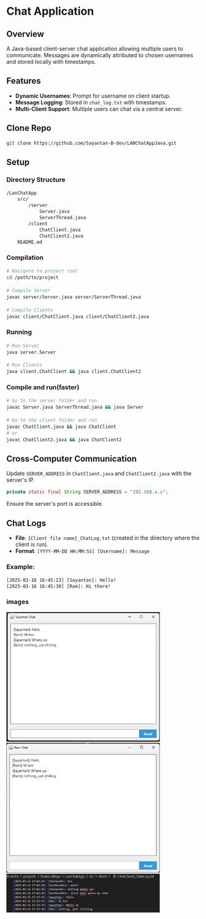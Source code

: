 # Chat Application

## Overview
A Java-based client-server chat application allowing multiple users to communicate. Messages are dynamically attributed to chosen usernames and stored locally with timestamps.

## Features
- **Dynamic Usernames**: Prompt for username on client startup.
- **Message Logging**: Stored in `chat_log.txt` with timestamps.
- **Multi-Client Support**: Multiple users can chat via a central server.

## Clone Repo
```bash
git clone https://github.com/Sayantan-B-dev/LANChatAppJava.git

```

## Setup

### Directory Structure
```
/LanChatApp
    src/
        /server
            Server.java
            ServerThread.java
        /client
            ChatClient.java
            ChatClient2.java
    README.md
```

### Compilation
```bash
# Navigate to project root
cd /path/to/project

# Compile Server
javac server/Server.java server/ServerThread.java

# Compile Clients
javac client/ChatClient.java client/ChatClient2.java

```

### Running
```bash
# Run Server
java server.Server

# Run Clients
java client.ChatClient && java client.ChatClient2

```
### Compile and run(faster)
```bash
# Go to the server folder and run
javac Server.java ServerThread.java && java Server

# Go to the client folder and run
javac ChatClient.java && java ChatClient
# or
javac ChatClient2.java && java ChatClient2
```

## Cross-Computer Communication
Update `SERVER_ADDRESS` in `ChatClient.java` and `ChatClient2.java` with the server's IP.

```java
private static final String SERVER_ADDRESS = "192.168.x.x";
```
Ensure the server's port is accessible.

## Chat Logs
- **File**: `{Client file name}_ChatLog.txt` (created in the directory where the client is run).
- **Format**: `[YYYY-MM-DD HH:MM:SS] [Username]: Message`

### Example:
```
[2025-03-16 16:45:23] [Sayantan]: Hello!
[2025-03-16 16:45:30] [Ram]: Hi there!
```

### images
<img src="./images/SayantanChat.png" alt="Chat Interface" width="400">
<img src="./images/RamChat.png" alt="Chat Interface" width="400">
<img src="./images/Chatlog.png" alt="Chat Interface" width="400">



